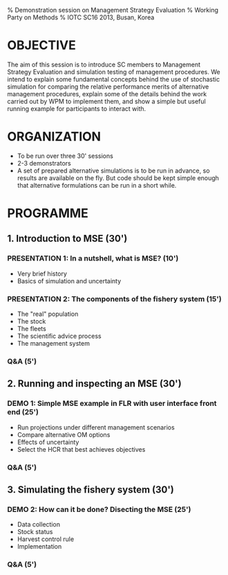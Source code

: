% Demonstration session on Management Strategy Evaluation
% Working Party on Methods
% IOTC SC16 2013, Busan, Korea

# OBJECTIVE

The aim of this session is to introduce SC members to Management Strategy Evaluation and simulation testing of management procedures. We intend to explain some fundamental concepts behind the use of stochastic simulation for comparing the relative performance merits of alternative management procedures, explain some of the details behind the work carried out by WPM to implement them, and show a simple but useful running example for participants to interact with.

# ORGANIZATION

- To be run over three 30' sessions
- 2-3 demonstrators
- A set of prepared alternative simulations is to be run in advance, so results are available on the fly. But code should be kept simple enough that alternative formulations can be run in a short while.

# PROGRAMME

## 1. Introduction to MSE (30')

### PRESENTATION 1: In a nutshell, what is MSE? (10')

- Very brief history
- Basics of simulation and uncertainty

### PRESENTATION 2: The components of the fishery system (15')

- The "real" population
- The stock
- The fleets
- The scientific advice process
- The management system

### Q&A (5')

## 2. Running and inspecting an MSE (30')

### DEMO 1: Simple MSE example in FLR with user interface front end (25')

- Run projections under different management scenarios
- Compare alternative OM options
- Effects of uncertainty
- Select the HCR that best achieves objectives

### Q&A (5')

## 3. Simulating the fishery system (30')

### DEMO 2: How can it be done? Disecting the MSE (25')

- Data collection
- Stock status
- Harvest control rule
- Implementation

### Q&A (5')
